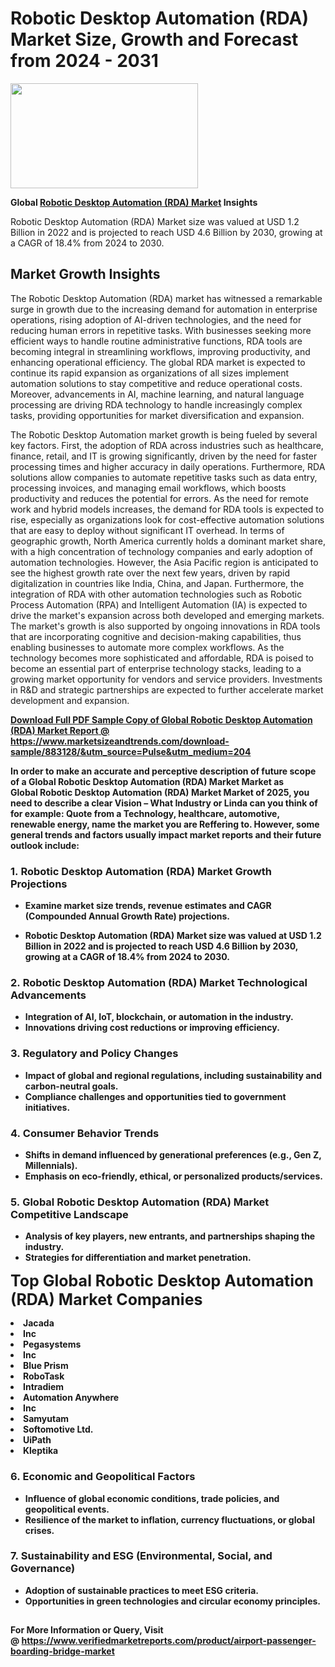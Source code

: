 <H1>Robotic Desktop Automation (RDA) Market Size, Growth and Forecast from 2024 - 2031</H1><img class="aligncenter size-medium wp-image-584254" src="https://thirdeyenews.in/wp-content/uploads/2024/09/Global-Market-Research-300x168.jpeg" alt="" width="300" height="168" /><p><strong>Global&nbsp;<a href="https://www.marketsizeandtrends.com/download-sample/883128/&amp;utm_source=Pulse&amp;utm_medium=204">Robotic Desktop Automation (RDA) Market</a> Insights</strong></p><p>Robotic Desktop Automation (RDA) Market size was valued at USD 1.2 Billion in 2022 and is projected to reach USD 4.6 Billion by 2030, growing at a CAGR of 18.4% from 2024 to 2030.</p><p><h2>Market Growth Insights</h2> <p>The Robotic Desktop Automation (RDA) market has witnessed a remarkable surge in growth due to the increasing demand for automation in enterprise operations, rising adoption of AI-driven technologies, and the need for reducing human errors in repetitive tasks. With businesses seeking more efficient ways to handle routine administrative functions, RDA tools are becoming integral in streamlining workflows, improving productivity, and enhancing operational efficiency. The global RDA market is expected to continue its rapid expansion as organizations of all sizes implement automation solutions to stay competitive and reduce operational costs. Moreover, advancements in AI, machine learning, and natural language processing are driving RDA technology to handle increasingly complex tasks, providing opportunities for market diversification and expansion.</p> <p><strong><a href="#"></a></strong></p> <p>The Robotic Desktop Automation market growth is being fueled by several key factors. First, the adoption of RDA across industries such as healthcare, finance, retail, and IT is growing significantly, driven by the need for faster processing times and higher accuracy in daily operations. Furthermore, RDA solutions allow companies to automate repetitive tasks such as data entry, processing invoices, and managing email workflows, which boosts productivity and reduces the potential for errors. As the need for remote work and hybrid models increases, the demand for RDA tools is expected to rise, especially as organizations look for cost-effective automation solutions that are easy to deploy without significant IT overhead. In terms of geographic growth, North America currently holds a dominant market share, with a high concentration of technology companies and early adoption of automation technologies. However, the Asia Pacific region is anticipated to see the highest growth rate over the next few years, driven by rapid digitalization in countries like India, China, and Japan. Furthermore, the integration of RDA with other automation technologies such as Robotic Process Automation (RPA) and Intelligent Automation (IA) is expected to drive the market's expansion across both developed and emerging markets. The market's growth is also supported by ongoing innovations in RDA tools that are incorporating cognitive and decision-making capabilities, thus enabling businesses to automate more complex workflows. As the technology becomes more sophisticated and affordable, RDA is poised to become an essential part of enterprise technology stacks, leading to a growing market opportunity for vendors and service providers. Investments in R&D and strategic partnerships are expected to further accelerate market development and expansion.</p> <p><strong><a href="#"></p><p><span class=""><strong>Download Full PDF Sample Copy of Global Robotic Desktop Automation (RDA) Market Report</strong> @ <a href="https://www.marketsizeandtrends.com/download-sample/883128/&amp;utm_source=Pulse&amp;utm_medium=204" target="_blank">https://www.marketsizeandtrends.com/download-sample/883128/&amp;utm_source=Pulse&amp;utm_medium=204</a></span></p><p>In order to make an accurate and perceptive description of future scope of a Global&nbsp;Robotic Desktop Automation (RDA) Market Market as Global&nbsp;Robotic Desktop Automation (RDA) Market Market of 2025, you need to describe a clear Vision &ndash; What Industry or Linda can you think of for example: Quote from a Technology, healthcare, automotive, renewable energy, name the market you are Reffering to. However, some general trends and factors usually impact market reports and their future outlook include:</p><h3>1.&nbsp;<strong>Robotic Desktop Automation (RDA) Market Growth Projections</strong></h3><ul><li>Examine market size trends, revenue estimates and CAGR (Compounded Annual Growth Rate) projections.</li><li><p>Robotic Desktop Automation (RDA) Market size was valued at USD 1.2 Billion in 2022 and is projected to reach USD 4.6 Billion by 2030, growing at a CAGR of 18.4% from 2024 to 2030.</p></li></ul><h3>2.&nbsp;<strong>Robotic Desktop Automation (RDA) Market Technological Advancements</strong></h3><ul><li>Integration of AI, IoT, blockchain, or automation in the industry.</li><li>Innovations driving cost reductions or improving efficiency.</li></ul><h3>3.&nbsp;<strong>Regulatory and Policy Changes</strong></h3><ul><li>Impact of global and regional regulations, including sustainability and carbon-neutral goals.</li><li>Compliance challenges and opportunities tied to government initiatives.</li></ul><h3>4.&nbsp;<strong>Consumer Behavior Trends</strong></h3><ul><li>Shifts in demand influenced by generational preferences (e.g., Gen Z, Millennials).</li><li>Emphasis on eco-friendly, ethical, or personalized products/services.</li></ul><h3>5.&nbsp;<strong>Global Robotic Desktop Automation (RDA) Market Competitive Landscape</strong></h3><ul><li>Analysis of key players, new entrants, and partnerships shaping the industry.</li><li>Strategies for differentiation and market penetration.</li></ul><p data-pm-slice="1 1 []"><span style="color: inherit; font-family: inherit; font-size: 25px;">Top Global Robotic Desktop Automation (RDA) Market Companies</span></p><div class="" data-test-id=""><p><li>Jacada</li><li> Inc</li><li> Pegasystems</li><li> Inc</li><li> Blue Prism</li><li> RoboTask</li><li> Intradiem</li><li> Automation Anywhere</li><li> Inc</li><li> Samyutam</li><li> Softomotive Ltd.</li><li> UiPath</li><li> Kleptika</li></p></div><h3>6.&nbsp;<strong>Economic and Geopolitical Factors</strong></h3><ul><li>Influence of global economic conditions, trade policies, and geopolitical events.</li><li>Resilience of the market to inflation, currency fluctuations, or global crises.</li></ul><h3>7.&nbsp;<strong>Sustainability and ESG (Environmental, Social, and Governance)</strong></h3><ul><li>Adoption of sustainable practices to meet ESG criteria.</li><li>Opportunities in green technologies and circular economy principles.</li></ul><h2><strong style="font-size: 14px;">For More Information or Query, Visit @&nbsp;</strong><a style="background-color: #ffffff; font-size: 14px;" href="https://www.marketsizeandtrends.com/report/robotic-desktop-automation-rda-market/" target="_blank">https://www.verifiedmarketreports.com/product/airport-passenger-boarding-bridge-market</a></h2>
